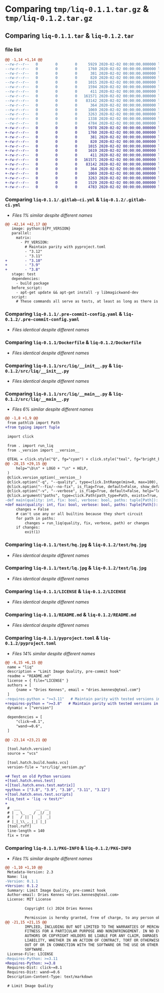 # Comparing `tmp/liq-0.1.1.tar.gz` & `tmp/liq-0.1.2.tar.gz`

## Comparing `liq-0.1.1.tar` & `liq-0.1.2.tar`

### file list

```diff
@@ -1,14 +1,14 @@
--rw-r--r--   0        0        0     5929 2020-02-02 00:00:00.000000 liq-0.1.1/.gitlab-ci.yml
--rw-r--r--   0        0        0     1760 2020-02-02 00:00:00.000000 liq-0.1.1/.pre-commit-config.yaml
--rw-r--r--   0        0        0      381 2020-02-02 00:00:00.000000 liq-0.1.1/.pre-commit-hooks.yaml
--rw-r--r--   0        0        0      820 2020-02-02 00:00:00.000000 liq-0.1.1/Dockerfile
--rw-r--r--   0        0        0     1015 2020-02-02 00:00:00.000000 liq-0.1.1/src/liq/__init__.py
--rw-r--r--   0        0        0     1594 2020-02-02 00:00:00.000000 liq-0.1.1/src/liq/__main__.py
--rw-r--r--   0        0        0      411 2020-02-02 00:00:00.000000 liq-0.1.1/src/liq/_version.py
--rw-r--r--   0        0        0   161571 2020-02-02 00:00:00.000000 liq-0.1.1/test/hq.jpg
--rw-r--r--   0        0        0    83142 2020-02-02 00:00:00.000000 liq-0.1.1/test/lq.jpg
--rw-r--r--   0        0        0      364 2020-02-02 00:00:00.000000 liq-0.1.1/.gitignore
--rw-r--r--   0        0        0     1069 2020-02-02 00:00:00.000000 liq-0.1.1/LICENSE
--rw-r--r--   0        0        0     3263 2020-02-02 00:00:00.000000 liq-0.1.1/README.md
--rw-r--r--   0        0        0     1338 2020-02-02 00:00:00.000000 liq-0.1.1/pyproject.toml
--rw-r--r--   0        0        0     4784 2020-02-02 00:00:00.000000 liq-0.1.1/PKG-INFO
+-rw-r--r--   0        0        0     5978 2020-02-02 00:00:00.000000 liq-0.1.2/.gitlab-ci.yml
+-rw-r--r--   0        0        0     1760 2020-02-02 00:00:00.000000 liq-0.1.2/.pre-commit-config.yaml
+-rw-r--r--   0        0        0      381 2020-02-02 00:00:00.000000 liq-0.1.2/.pre-commit-hooks.yaml
+-rw-r--r--   0        0        0      820 2020-02-02 00:00:00.000000 liq-0.1.2/Dockerfile
+-rw-r--r--   0        0        0     1015 2020-02-02 00:00:00.000000 liq-0.1.2/src/liq/__init__.py
+-rw-r--r--   0        0        0     1619 2020-02-02 00:00:00.000000 liq-0.1.2/src/liq/__main__.py
+-rw-r--r--   0        0        0      411 2020-02-02 00:00:00.000000 liq-0.1.2/src/liq/_version.py
+-rw-r--r--   0        0        0   161571 2020-02-02 00:00:00.000000 liq-0.1.2/test/hq.jpg
+-rw-r--r--   0        0        0    83142 2020-02-02 00:00:00.000000 liq-0.1.2/test/lq.jpg
+-rw-r--r--   0        0        0      364 2020-02-02 00:00:00.000000 liq-0.1.2/.gitignore
+-rw-r--r--   0        0        0     1069 2020-02-02 00:00:00.000000 liq-0.1.2/LICENSE
+-rw-r--r--   0        0        0     3263 2020-02-02 00:00:00.000000 liq-0.1.2/README.md
+-rw-r--r--   0        0        0     1529 2020-02-02 00:00:00.000000 liq-0.1.2/pyproject.toml
+-rw-r--r--   0        0        0     4783 2020-02-02 00:00:00.000000 liq-0.1.2/PKG-INFO
```

### Comparing `liq-0.1.1/.gitlab-ci.yml` & `liq-0.1.2/.gitlab-ci.yml`

 * *Files 1% similar despite different names*

```diff
@@ -42,14 +42,17 @@
   image: python:${PY_VERSION}
   parallel:
     matrix:
       - PY_VERSION:
         # Maintain parity with pyproject.toml
         - "3.12"
         - "3.11"
+        - "3.10"
+        - "3.9"
+        - "3.8"
   stage: test
   dependencies:
     - build package
   before_script:
     - apt-get update && apt-get install -y libmagickwand-dev
   script:
     # These commands all serve as tests, at least as long as there is no decent real test framework implemented.
```

### Comparing `liq-0.1.1/.pre-commit-config.yaml` & `liq-0.1.2/.pre-commit-config.yaml`

 * *Files identical despite different names*

### Comparing `liq-0.1.1/Dockerfile` & `liq-0.1.2/Dockerfile`

 * *Files identical despite different names*

### Comparing `liq-0.1.1/src/liq/__init__.py` & `liq-0.1.2/src/liq/__init__.py`

 * *Files identical despite different names*

### Comparing `liq-0.1.1/src/liq/__main__.py` & `liq-0.1.2/src/liq/__main__.py`

 * *Files 6% similar despite different names*

```diff
@@ -1,8 +1,9 @@
 from pathlib import Path
+from typing import Tuple
 
 import click
 
 from . import run_liq
 from ._version import __version__
 
 QTEAL = click.style("Q", fg="cyan") + click.style("teal", fg="bright_black")
@@ -28,15 +29,15 @@
     help="\b\n" + LOGO + "\n" + HELP,
 )
 @click.version_option(__version__)
 @click.option("-q", "--quality", type=click.IntRange(min=0, max=100), default=75, show_default=True)
 @click.option("--fix/--no-fix", is_flag=True, default=False, show_default=True)
 @click.option("-v", "--verbose", is_flag=True, default=False, help="log the detected quality of every image")
 @click.argument("paths", type=click.Path(path_type=Path, exists=True, file_okay=True, dir_okay=False), nargs=-1, required=True)
-def main(quality: int, fix: bool, verbose: bool, paths: tuple[Path]):
+def main(quality: int, fix: bool, verbose: bool, paths: Tuple[Path]):
     changes = False
     # can't use any or all builtins because they short circuit
     for path in paths:
         changes = run_liq(quality, fix, verbose, path) or changes
     if changes:
         exit(1)
```

### Comparing `liq-0.1.1/test/hq.jpg` & `liq-0.1.2/test/hq.jpg`

 * *Files identical despite different names*

### Comparing `liq-0.1.1/test/lq.jpg` & `liq-0.1.2/test/lq.jpg`

 * *Files identical despite different names*

### Comparing `liq-0.1.1/LICENSE` & `liq-0.1.2/LICENSE`

 * *Files identical despite different names*

### Comparing `liq-0.1.1/README.md` & `liq-0.1.2/README.md`

 * *Files identical despite different names*

### Comparing `liq-0.1.1/pyproject.toml` & `liq-0.1.2/pyproject.toml`

 * *Files 14% similar despite different names*

```diff
@@ -6,15 +6,15 @@
 name = "liq"
 description = "Limit Image Quality, pre-commit hook"
 readme = "README.md"
 license = { file="LICENSE" }
 authors = [
     {name = "Dries Kennes", email = "dries.kennes@qteal.com"}
 ]
-requires-python = ">=3.11"   # Maintain parity with tested versions in the CI
+requires-python = ">=3.8"   # Maintain parity with tested versions in the CI
 dynamic = ["version"]
 
 dependencies = [
     "click~=8.1",
     "wand~=0.6",
 ]
 
@@ -23,14 +23,21 @@
 
 [tool.hatch.version]
 source = "vcs"
 
 [tool.hatch.build.hooks.vcs]
 version-file = "src/liq/_version.py"
 
+# Test on old Python versions
+[tool.hatch.envs.test]
+[[tool.hatch.envs.test.matrix]]
+python = ["3.8", "3.9", "3.10", "3.11", "3.12"]
+[tool.hatch.envs.test.scripts]
+liq_test = 'liq -v test/*'
+
 #  ___       __  __
 # | _ \_  _ / _|/ _|
 # |   / || |  _|  _|
 # |_|_\\_,_|_| |_|
 [tool.ruff]
 line-length = 140
 fix = true
```

### Comparing `liq-0.1.1/PKG-INFO` & `liq-0.1.2/PKG-INFO`

 * *Files 1% similar despite different names*

```diff
@@ -1,10 +1,10 @@
 Metadata-Version: 2.3
 Name: liq
-Version: 0.1.1
+Version: 0.1.2
 Summary: Limit Image Quality, pre-commit hook
 Author-email: Dries Kennes <dries.kennes@qteal.com>
 License: MIT License
         
         Copyright (c) 2024 Dries Kennes
         
         Permission is hereby granted, free of charge, to any person obtaining a copy
@@ -21,15 +21,15 @@
         IMPLIED, INCLUDING BUT NOT LIMITED TO THE WARRANTIES OF MERCHANTABILITY,
         FITNESS FOR A PARTICULAR PURPOSE AND NONINFRINGEMENT. IN NO EVENT SHALL THE
         AUTHORS OR COPYRIGHT HOLDERS BE LIABLE FOR ANY CLAIM, DAMAGES OR OTHER
         LIABILITY, WHETHER IN AN ACTION OF CONTRACT, TORT OR OTHERWISE, ARISING FROM,
         OUT OF OR IN CONNECTION WITH THE SOFTWARE OR THE USE OR OTHER DEALINGS IN THE
         SOFTWARE.
 License-File: LICENSE
-Requires-Python: >=3.11
+Requires-Python: >=3.8
 Requires-Dist: click~=8.1
 Requires-Dist: wand~=0.6
 Description-Content-Type: text/markdown
 
 # Limit Image Quality
 
 ```
```

